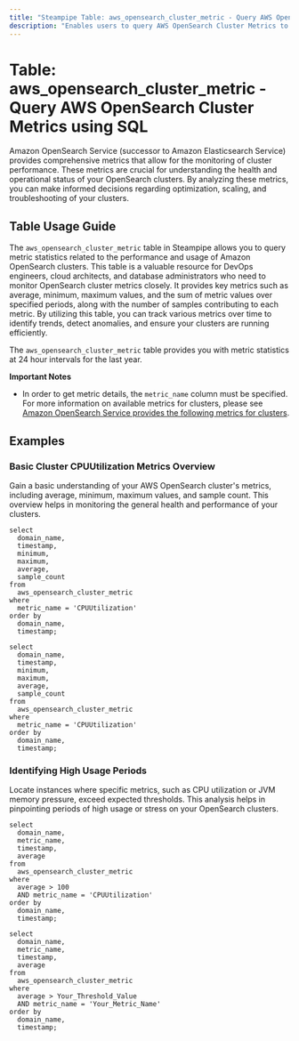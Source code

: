```yaml
---
title: "Steampipe Table: aws_opensearch_cluster_metric - Query AWS OpenSearch Cluster Metrics using SQL"
description: "Enables users to query AWS OpenSearch Cluster Metrics to obtain detailed insights into cluster performance metrics."
---
```


# Table: aws_opensearch_cluster_metric - Query AWS OpenSearch Cluster Metrics using SQL

Amazon OpenSearch Service (successor to Amazon Elasticsearch Service) provides comprehensive metrics that allow for the monitoring of cluster performance. These metrics are crucial for understanding the health and operational status of your OpenSearch clusters. By analyzing these metrics, you can make informed decisions regarding optimization, scaling, and troubleshooting of your clusters.

## Table Usage Guide

The `aws_opensearch_cluster_metric` table in Steampipe allows you to query metric statistics related to the performance and usage of Amazon OpenSearch clusters. This table is a valuable resource for DevOps engineers, cloud architects, and database administrators who need to monitor OpenSearch cluster metrics closely. It provides key metrics such as average, minimum, maximum values, and the sum of metric values over specified periods, along with the number of samples contributing to each metric. By utilizing this table, you can track various metrics over time to identify trends, detect anomalies, and ensure your clusters are running efficiently.

The `aws_opensearch_cluster_metric` table provides you with metric statistics at 24 hour intervals for the last year.

**Important Notes**
- In order to get metric details, the `metric_name` column must be specified. For more information on available metrics for clusters, please see [Amazon OpenSearch Service provides the following metrics for clusters](https://docs.aws.amazon.com/opensearch-service/latest/developerguide/managedomains-cloudwatchmetrics.html#managedomains-cloudwatchmetrics-cluster-metrics).

## Examples

### Basic Cluster CPUUtilization Metrics Overview
Gain a basic understanding of your AWS OpenSearch cluster's metrics, including average, minimum, maximum values, and sample count. This overview helps in monitoring the general health and performance of your clusters.

```sql+postgres
select
  domain_name,
  timestamp,
  minimum,
  maximum,
  average,
  sample_count
from
  aws_opensearch_cluster_metric
where
  metric_name = 'CPUUtilization'
order by
  domain_name,
  timestamp;
```

```sql+sqlite
select
  domain_name,
  timestamp,
  minimum,
  maximum,
  average,
  sample_count
from
  aws_opensearch_cluster_metric
where
  metric_name = 'CPUUtilization'
order by
  domain_name,
  timestamp;
```

### Identifying High Usage Periods
Locate instances where specific metrics, such as CPU utilization or JVM memory pressure, exceed expected thresholds. This analysis helps in pinpointing periods of high usage or stress on your OpenSearch clusters.

```sql+postgres
select
  domain_name,
  metric_name,
  timestamp,
  average
from
  aws_opensearch_cluster_metric
where
  average > 100
  AND metric_name = 'CPUUtilization'
order by
  domain_name,
  timestamp;
```

```sql+sqlite
select
  domain_name,
  metric_name,
  timestamp,
  average
from
  aws_opensearch_cluster_metric
where
  average > Your_Threshold_Value
  AND metric_name = 'Your_Metric_Name'
order by
  domain_name,
  timestamp;
```